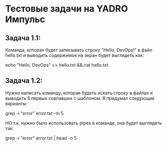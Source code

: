 # Тестовые задачи на YADRO Импульс

## Задача 1.1: 
Команда, которая будет записывать строку "Hello, DevOps!" в файл hello.txt и выводить содержимое на экран будет выглядеть как:

echo "Hello, DevOps" >> hello.txt && cat hello.txt


## Задача 1.2:
Нужно написать команду, которая будеть искать строку в файлах и выводить 5 первых совпавших с шаблоном. Я придумал следующие варианты:

grep -i "error" error.txt -m 5

НО т.к. нужно было использовать pipes в команде, она будет выглядеть так:

grep -i "error" error.txt | head -n 5
